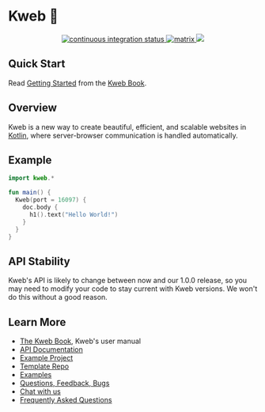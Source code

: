 # Kweb 🦆

<div align="center">
  <!-- Github Actions -->
  <a href="https://github.com/kwebio/kweb-core/actions/workflows/build.yml">
    <img src="https://img.shields.io/github/workflow/status/kwebio/kweb-core/build?label=CI&style=flat-square" alt="continuous integration status" />
  </a>
  <a href="https://matrix.to/#/#kweb:matrix.org">
    <img src="https://img.shields.io/matrix/kweb:matrix.org?label=matrix&logo=matrix&style=flat-square&color=blue" alt="matrix" />
  </a>
  <a href="https://jitpack.io/#kwebio/kweb-core">
    <img src="https://img.shields.io/github/v/release/kwebio/kweb-core?label=latest&sort=semver&flat-square&color=bluevilot" />
  </a>
</div>

## Quick Start

Read [Getting Started](https://docs.kweb.io/book/gettingstarted.html) from the [Kweb Book](https://docs.kweb.io/book/).

## Overview

Kweb is a new way to create beautiful, efficient, and scalable websites in [Kotlin](https://kotlinlang.org/), where server-browser communication is handled automatically.

## Example

```kotlin
import kweb.*

fun main() {
  Kweb(port = 16097) {
    doc.body {
      h1().text("Hello World!")
    }
  }
}
```

## API Stability

Kweb's API is likely to change between now and our 1.0.0 release, so you may need to modify your code to stay current 
with Kweb versions. We won't do this without a good reason.

## Learn More

* [The Kweb Book](http://docs.kweb.io/book), Kweb's user manual
* [API Documentation](https://docs.kweb/io/api)
* [Example Project](https://github.com/freenet/freenetorg-website/tree/staging/src/main/kotlin/org/freenet/website)
* [Template Repo](https://github.com/kwebio/kweb-template)
* [Examples](https://github.com/kwebio/kweb-demos)
* [Questions, Feedback, Bugs](https://github.com/kwebio/kweb-core/issues)
* [Chat with us](https://matrix.to/#/#kweb:matrix.org)
* [Frequently Asked Questions](https://docs.kweb.io/book/faq.html)

